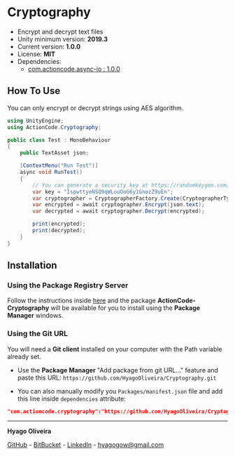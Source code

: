 # Cryptography

* Encrypt and decrypt text files
* Unity minimum version: **2019.3**
* Current version: **1.0.0**
* License: **MIT**
* Dependencies:
    - [com.actioncode.async-io : 1.0.0](https://github.com/HyagoOliveira/Async-IO/tree/1.0.0)

## How To Use

You can only encrypt or decrypt strings using AES algorithm.

```csharp
using UnityEngine;
using ActionCode.Cryptography;

public class Test : MonoBehaviour
{
    public TextAsset json;

    [ContextMenu("Run Test")]
    async void RunTest()
    {
        // You can generate a security key at https://randomkeygen.com/
        var key = "IspwttyeNSQ9qWLouOoG6y1GnozZ9uEn";
        var cryptographer = CryptographerFactory.Create(CryptographerType.AES, key);
        var encrypted = await cryptographer.Encrypt(json.text);
        var decrypted = await cryptographer.Decrypt(encrypted);

        print(encrypted);
        print(decrypted);
    }
}
```

## Installation

### Using the Package Registry Server

Follow the instructions inside [here](https://cutt.ly/ukvj1c8) and the package **ActionCode-Cryptography** 
will be available for you to install using the **Package Manager** windows.

### Using the Git URL

You will need a **Git client** installed on your computer with the Path variable already set. 

- Use the **Package Manager** "Add package from git URL..." feature and paste this URL: `https://github.com/HyagoOliveira/Cryptography.git`

- You can also manually modify you `Packages/manifest.json` file and add this line inside `dependencies` attribute: 

```json
"com.actioncode.cryptography":"https://github.com/HyagoOliveira/Cryptography.git"
```

---

**Hyago Oliveira**

[GitHub](https://github.com/HyagoOliveira) -
[BitBucket](https://bitbucket.org/HyagoGow/) -
[LinkedIn](https://www.linkedin.com/in/hyago-oliveira/) -
<hyagogow@gmail.com>